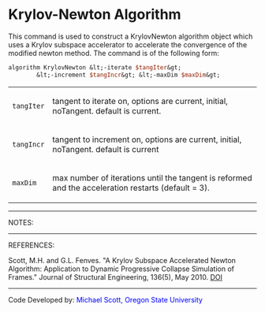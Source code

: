 # Krylov-Newton Algorithm

<p>This command is used to construct a KrylovNewton algorithm object
which uses a Krylov subspace accelerator to accelerate the convergence
of the modified newton method. The command is of the following form:</p>

```tcl
algorithm KrylovNewton &lt;-iterate $tangIter&gt;
        &lt;-increment $tangIncr&gt; &lt;-maxDim $maxDim&gt;
```

<table>
<tbody>
<tr class="odd">
<td><p><code class="parameter-table-variable">tangIter</code></p></td>
<td><p>tangent to iterate on, options are current, initial, noTangent.
default is current.</p></td>
</tr>
<tr class="even">
<td><p><code class="parameter-table-variable">tangIncr</code></p></td>
<td><p>tangent to increment on, options are current, initial, noTangent.
default is current</p></td>
</tr>
<tr class="odd">
<td><p><code class="parameter-table-variable">maxDim</code></p></td>
<td><p>max number of iterations until the tangent is reformed and the
acceleration restarts (default = 3).</p></td>
</tr>
</tbody>
</table>
<hr />
<p>NOTES:</p>
<hr />
<p>REFERENCES:</p>
<p>Scott, M.H. and G.L. Fenves. "A Krylov Subspace Accelerated Newton
Algorithm: Application to Dynamic Progressive Collapse Simulation of
Frames." Journal of Structural Engineering, 136(5), May 2010. <a
href="http://dx.doi.org/10.1061/(ASCE)ST.1943-541X.0000143">DOI</a></p>
<hr />
<p>Code Developed by: <span style="color:blue"> Michael Scott,
Oregon State University </span></p>
